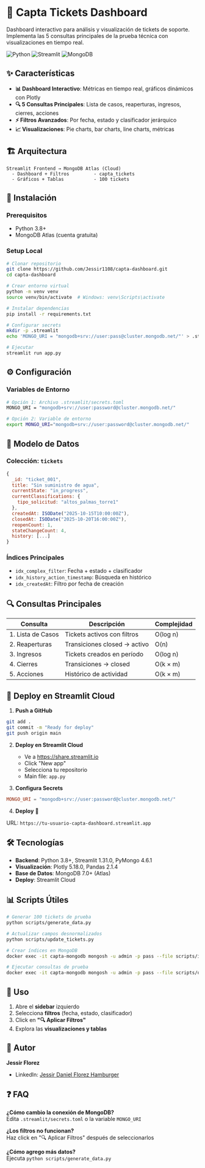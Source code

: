 # 🎫 Capta Tickets Dashboard

Dashboard interactivo para análisis y visualización de tickets de soporte. Implementa las 5 consultas principales de la prueba técnica con visualizaciones en tiempo real.

![Python](https://img.shields.io/badge/python-3.8+-blue.svg)
![Streamlit](https://img.shields.io/badge/streamlit-1.31.0-red.svg)
![MongoDB](https://img.shields.io/badge/mongodb-7.0+-green.svg)

## ✨ Características

- **📊 Dashboard Interactivo**: Métricas en tiempo real, gráficos dinámicos con Plotly
- **🔍 5 Consultas Principales**: Lista de casos, reaperturas, ingresos, cierres, acciones
- **⚡ Filtros Avanzados**: Por fecha, estado y clasificador jerárquico
- **📈 Visualizaciones**: Pie charts, bar charts, line charts, métricas

## 🏗️ Arquitectura

```
Streamlit Frontend → MongoDB Atlas (Cloud)
  - Dashboard + Filtros         - capta_tickets
  - Gráficos + Tablas           - 100 tickets
```

## 🚀 Instalación

### Prerequisitos
- Python 3.8+
- MongoDB Atlas (cuenta gratuita)

### Setup Local

```bash
# Clonar repositorio
git clone https://github.com/Jessir1108/capta-dashboard.git
cd capta-dashboard

# Crear entorno virtual
python -m venv venv
source venv/bin/activate  # Windows: venv\Scripts\activate

# Instalar dependencias
pip install -r requirements.txt

# Configurar secrets
mkdir -p .streamlit
echo 'MONGO_URI = "mongodb+srv://user:pass@cluster.mongodb.net/"' > .streamlit/secrets.toml

# Ejecutar
streamlit run app.py
```

## ⚙️ Configuración

### Variables de Entorno

```bash
# Opción 1: Archivo .streamlit/secrets.toml
MONGO_URI = "mongodb+srv://user:password@cluster.mongodb.net/"

# Opción 2: Variable de entorno
export MONGO_URI="mongodb+srv://user:password@cluster.mongodb.net/"
```

## 💾 Modelo de Datos

### Colección: `tickets`

```javascript
{
  _id: "ticket_001",
  title: "Sin suministro de agua",
  currentState: "in_progress",
  currentClassifications: {
    tipo_solicitud: "altos_palmas_torre1"
  },
  createdAt: ISODate("2025-10-15T10:00:00Z"),
  closedAt: ISODate("2025-10-20T16:00:00Z"),
  reopenCount: 1,
  stateChangeCount: 4,
  history: [...]
}
```

### Índices Principales

- `idx_complex_filter`: Fecha + estado + clasificador
- `idx_history_action_timestamp`: Búsqueda en histórico
- `idx_createdAt`: Filtro por fecha de creación

## 🔍 Consultas Principales

| Consulta | Descripción | Complejidad |
|----------|-------------|-------------|
| 1. Lista de Casos | Tickets activos con filtros | O(log n) |
| 2. Reaperturas | Transiciones closed → activo | O(n) |
| 3. Ingresos | Tickets creados en período | O(log n) |
| 4. Cierres | Transiciones → closed | O(k × m) |
| 5. Acciones | Histórico de actividad | O(k × m) |

## 🚀 Deploy en Streamlit Cloud

1. **Push a GitHub**
```bash
git add .
git commit -m "Ready for deploy"
git push origin main
```

2. **Deploy en Streamlit Cloud**
   - Ve a https://share.streamlit.io
   - Click "New app"
   - Selecciona tu repositorio
   - Main file: `app.py`

3. **Configura Secrets**
```toml
MONGO_URI = "mongodb+srv://user:password@cluster.mongodb.net/"
```

4. **Deploy** 🚀

URL: `https://tu-usuario-capta-dashboard.streamlit.app`

## 🛠️ Tecnologías

- **Backend**: Python 3.8+, Streamlit 1.31.0, PyMongo 4.6.1
- **Visualización**: Plotly 5.18.0, Pandas 2.1.4
- **Base de Datos**: MongoDB 7.0+ (Atlas)
- **Deploy**: Streamlit Cloud

## 📊 Scripts Útiles

```bash
# Generar 100 tickets de prueba
python scripts/generate_data.py

# Actualizar campos desnormalizados
python scripts/update_tickets.py

# Crear índices en MongoDB
docker exec -it capta-mongodb mongosh -u admin -p pass --file scripts/indexes.js

# Ejecutar consultas de prueba
docker exec -it capta-mongodb mongosh -u admin -p pass --file scripts/queries.js
```

## 📖 Uso

1. Abre el **sidebar** izquierdo
2. Selecciona **filtros** (fecha, estado, clasificador)
3. Click en **"🔍 Aplicar Filtros"**
4. Explora las **visualizaciones y tablas**

## 👤 Autor

**Jessir Florez**
- LinkedIn: [Jessir Daniel Florez Hamburger](https://www.linkedin.com/in/jessflorez)

## ❓ FAQ

**¿Cómo cambio la conexión de MongoDB?**  
Edita `.streamlit/secrets.toml` o la variable `MONGO_URI`

**¿Los filtros no funcionan?**  
Haz click en "🔍 Aplicar Filtros" después de seleccionarlos

**¿Cómo agrego más datos?**  
Ejecuta `python scripts/generate_data.py`